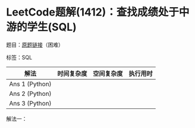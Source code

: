 # LeetCode题解(1412)：查找成绩处于中游的学生(SQL)

题目：[原题链接](https://leetcode-cn.com/problems/find-the-quiet-students-in-all-exams/)（困难）

标签：SQL

| 解法           | 时间复杂度 | 空间复杂度 | 执行用时 |
| -------------- | ---------- | ---------- | -------- |
| Ans 1 (Python) |            |            |          |
| Ans 2 (Python) |            |            |          |
| Ans 3 (Python) |            |            |          |

解法一：

